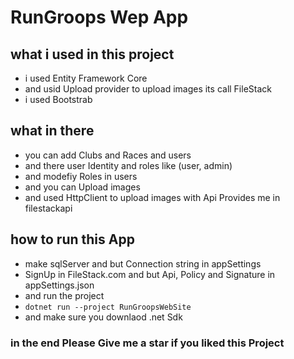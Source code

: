 ﻿# RunGroops Wep App
## what i used in this project
- i used Entity Framework Core 
- and usid Upload provider to upload images its call FileStack
- i used Bootstrab
## what in there
- you can add Clubs and Races and users 
- and there user Identity and roles like (user, admin)
- and modefiy Roles in users
- and you can Upload images 
- and used HttpClient to upload images with Api Provides me in filestackapi
## how to run this App
- make sqlServer and but Connection string in appSettings
- SignUp in FileStack.com and but Api, Policy and Signature in appSettings.json
- and run the project
- `dotnet run --project RunGroopsWebSite`
- and make sure you downlaod .net Sdk
### in the end Please Give me a star if you liked this Project
